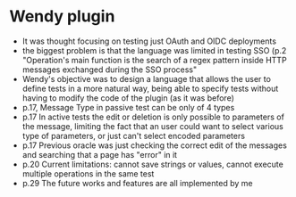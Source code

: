 # Wendy plugin

-   It was thought focusing on testing just OAuth and OIDC deployments
-   the biggest problem is that the language was limited in testing SSO (p.2 "Operation's main function is the search of a regex pattern inside HTTP messages exchanged during the SSO process"
-   Wendy's objective was to design a language that allows the user to define tests in a more natural way, being able to specify tests without having to modify the code of the plugin (as it was before)
-   p.17, Message Type in passive test can be only of 4 types
-   p.17 In active tests the edit or deletion is only possible to parameters of the message, limiting the fact that an user could want to select various type of parameters, or just can't select encoded parameters
-   p.17 Previous oracle was just checking the correct edit of the messages and searching that a page has "error" in it
-   p.20 Current limitations: cannot save strings or values, cannot execute multiple operations in the same test
-   p.29 The future works and features are all implemented by me
